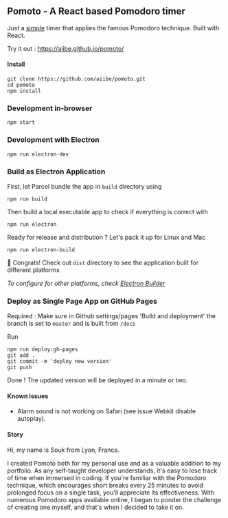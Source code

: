 ## Pomoto - A React based Pomodoro timer

Just a <u>simple</u> timer that applies the famous Pomodoro technique.
Built with React.

Try it out : https://aiibe.github.io/pomoto/

#### Install

```
git clone https://github.com/aiibe/pomoto.git
cd pomoto
npm install
```

### Development in-browser

```
npm start
```

### Development with Electron

```
npm run electron-dev
```

### Build as Electron Application

First, let Parcel bundle the app in `build` directory using

```
npm run build
```

Then build a local executable app to check if everything is correct with

```
npm run electron
```

Ready for release and distribution ? Let's pack it up for Linux and Mac

```
npm run electron-build
```

🎉 Congrats! Check out `dist` directory to see the application built for different platforms

<em>To configure for other platforms, check [Electron Builder](https://www.electron.build/index.html)</em>

### Deploy as Single Page App on GitHub Pages

Required : Make sure in Github settings/pages 'Build and deployment' the branch is set to `master` and is built from `/docs`

Run

```
npm run deploy:gh-pages
git add .
git commit -m 'deploy new version'
git push
```

Done ! The updated version will be deployed in a minute or two.

#### Known issues

- Alarm sound is not working on Safari (see issue Webkit disable autoplay).

#### Story

Hi, my name is Souk from Lyon, France.

I created Pomoto both for my personal use and as a valuable addition to my portfolio. As any self-taught developer understands, it's easy to lose track of time when immersed in coding. If you're familiar with the Pomodoro technique, which encourages short breaks every 25 minutes to avoid prolonged focus on a single task, you'll appreciate its effectiveness. With numerous Pomodoro apps available online, I began to ponder the challenge of creating one myself, and that's when I decided to take it on.

